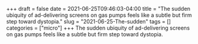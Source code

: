 +++draft = falsedate = 2021-06-25T09:46:03-04:00title = "The sudden ubiquity of ad-delivering screens on gas pumps feels like a subtle but firm step toward dystopia."slug = "2021-06-25-The-sudden"tags = []categories = ["micro"]+++The sudden ubiquity of ad-delivering screens on gas pumps feels like a subtle but firm step toward dystopia.